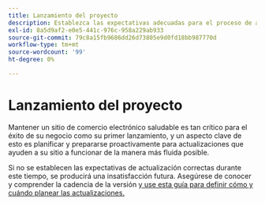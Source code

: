 ```yaml
---
title: Lanzamiento del proyecto
description: Establezca las expectativas adecuadas para el proceso de actualización con las partes interesadas del proyecto de Adobe Commerce.
exl-id: 8a5d9af2-e0e5-441c-976c-958a229ab933
source-git-commit: 79c8a15fb9686dd26d73805e9d0fd18bb987770d
workflow-type: tm+mt
source-wordcount: '99'
ht-degree: 0%

---
```


# Lanzamiento del proyecto

Mantener un sitio de comercio electrónico saludable es tan crítico para el éxito de su negocio como su primer lanzamiento, y un aspecto clave de esto es planificar y prepararse proactivamente para actualizaciones que ayuden a su sitio a funcionar de la manera más fluida posible.

Si no se establecen las expectativas de actualización correctas durante este tiempo, se producirá una insatisfacción futura. Asegúrese de conocer y comprender la cadencia de la versión [y use esta guía para definir cómo y cuándo planear las actualizaciones.](https://experienceleague.adobe.com/en/docs/commerce-operations/release/planning/schedule)
